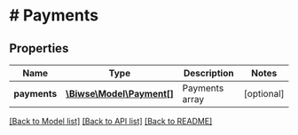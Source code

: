 # # Payments

## Properties

Name | Type | Description | Notes
------------ | ------------- | ------------- | -------------
**payments** | [**\Biwse\Model\Payment[]**](Payment.md) | Payments array | [optional] 

[[Back to Model list]](../../README.md#documentation-for-models) [[Back to API list]](../../README.md#documentation-for-api-endpoints) [[Back to README]](../../README.md)


